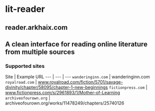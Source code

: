 # lit-reader

## reader.arkhaix.com
## A clean interface for reading online literature from multiple sources

### Supported sites
Site | Example URL
--- | --- | ---
`wanderinginn.com` | wanderinginn.com
`royalroad.com` | www.royalroad.com/fiction/5701/savage-divinity/chapter/58095/chapter-1-new-beginnings
`fictionpress.com` | www.fictionpress.com/s/2961893/1/Mother-of-Learning
`archiveofourown.org` | archiveofourown.org/works/11478249/chapters/25740126
